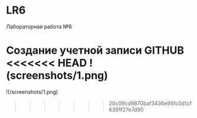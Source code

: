 # LR6
Лабораторная работа №6

Создание учетной записи GITHUB
<<<<<<< HEAD
!(‎screenshots/1.png)
=======
!‎(/screenshots/1.png)
>>>>>>> 20c09cd9870baf3436e95fc0d1cf6391f27e7d90
